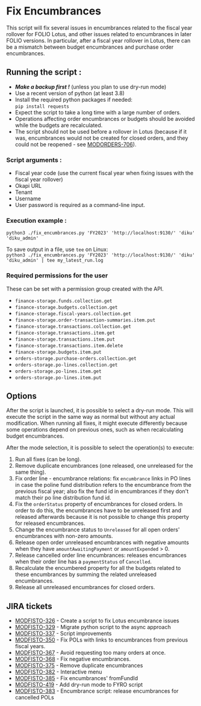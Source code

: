 # Fix Encumbrances

This script will fix several issues in encumbrances related to the fiscal year rollover for FOLIO Lotus, and other issues related to encumbrances in later FOLIO versions.
In particular, after a fiscal year rollover in Lotus, there can be a mismatch between budget encumbrances and purchase order encumbrances.

## Running the script :

- ***Make a backup first !*** (unless you plan to use dry-run mode)
- Use a recent version of python (at least 3.8)
- Install the required python packages if needed:\
  `pip install requests`
- Expect the script to take a long time with a large number of orders.
- Operations affecting order encumbrances or budgets should be avoided while the budgets are recalculated.
- The script should not be used before a rollover in Lotus (because if it was, encumbrances would not be created for closed orders, and they could not be reopened - see [MODORDERS-706](https://issues.folio.org/browse/MODORDERS-706)).

### Script arguments :

- Fiscal year code (use the current fiscal year when fixing issues with the fiscal year rollover)
- Okapi URL
- Tenant
- Username
- User password is required as a command-line input.

### Execution example :
`python3 ./fix_encumbrances.py 'FY2023' 'http://localhost:9130/' 'diku' 'diku_admin'`

To save output in a file, use `tee` on Linux:\
`python3 ./fix_encumbrances.py 'FY2023' 'http://localhost:9130/' 'diku' 'diku_admin' | tee my_latest_run.log`

### Required permissions for the user
These can be set with a permission group created with the API.

- `finance-storage.funds.collection.get`
- `finance-storage.budgets.collection.get`
- `finance-storage.fiscal-years.collection.get`
- `finance-storage.order-transaction-summaries.item.put`
- `finance-storage.transactions.collection.get`
- `finance-storage.transactions.item.get`
- `finance-storage.transactions.item.put`
- `finance-storage.transactions.item.delete`
- `finance-storage.budgets.item.put`
- `orders-storage.purchase-orders.collection.get`
- `orders-storage.po-lines.collection.get`
- `orders-storage.po-lines.item.get`
- `orders-storage.po-lines.item.put`

## Options
After the script is launched, it is possible to select a dry-run mode. This will execute the script in the same way as normal but without any actual modification. When running all fixes, it might execute differently because some operations depend on previous ones, such as when recalculating budget encumbrances.

After the mode selection, it is possible to select the operation(s) to execute:

1. Run all fixes (can be long).
2. Remove duplicate encumbrances (one released, one unreleased for the same thing).
3. Fix order line - encumbrance relations: fix `encumbrance` links in PO lines in case the poline fund distribution refers to the encumbrance from the previous fiscal year; also fix the fund id in encumbrances if they don't match their po line distribution fund id.
4. Fix the `orderStatus` property of encumbrances for closed orders. In order to do this, the encumbrances have to be unreleased first and released afterwards because it is not possible to change this property for released encumbrances.
5. Change the encumbrance status to `Unreleased` for all open orders' encumbrances with non-zero amounts.
6. Release open order unreleased encumbrances with negative amounts when they have `amountAwaitingPayment` or `amountExpended` > 0.
7. Release cancelled order line encumbrances: releases encumbrances when their order line has a `paymentStatus` of `Cancelled`.
8. Recalculate the encumbered property for all the budgets related to these encumbrances by summing the related unreleased encumbrances.
9. Release all unreleased encumbrances for closed orders.

## JIRA tickets
- [MODFISTO-326](https://issues.folio.org/browse/MODFISTO-326) - Create a script to fix Lotus encumbrance issues
- [MODFISTO-329](https://issues.folio.org/browse/MODFISTO-329) - Migrate python script to the async approach
- [MODFISTO-337](https://issues.folio.org/browse/MODFISTO-337) - Script improvements
- [MODFISTO-350](https://issues.folio.org/browse/MODFISTO-350) - Fix POLs with links to encumbrances from previous fiscal years.
- [MODFISTO-367](https://issues.folio.org/browse/MODFISTO-367) - Avoid requesting too many orders at once.
- [MODFISTO-368](https://issues.folio.org/browse/MODFISTO-368) - Fix negative encumbrances.
- [MODFISTO-375](https://issues.folio.org/browse/MODFISTO-375) - Remove duplicate encumbrances
- [MODFISTO-382](https://issues.folio.org/browse/MODFISTO-382) - Interactive menu
- [MODFISTO-385](https://issues.folio.org/browse/MODFISTO-385) - Fix encumbrances' fromFundId
- [MODFISTO-419](https://issues.folio.org/browse/MODFISTO-419) - Add dry-run mode to FYRO script
- [MODFISTO-383](https://issues.folio.org/browse/MODFISTO-383) - Encumbrance script: release encumbrances for cancelled POLs
